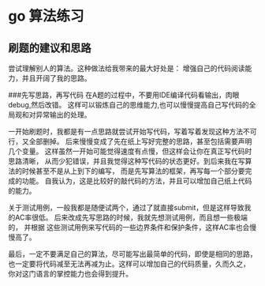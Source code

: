 # go 算法练习

## 刷题的建议和思路
尝试理解别人的算法。这种做法给我带来的最大好处是：
    增强自己的代码阅读能力，并且开阔了我的思路。

###先写思路，再写代码
在A题的过程中，不要用IDE编译代码看输出，肉眼debug,然后改错。
这样可以锻炼自己的思维能力,也可以慢慢提高自己写代码的全局观和对异常输出的处理。

一开始刷题时，我都是有一点思路就尝试开始写代码，写着写着发现这种方法不可行，又全部删掉。
后来慢慢变成了先在纸上写好完整的思路，甚至包括需要声明几个变量。
这样虽然一开始可能觉得速度有点慢，但这样会让你在真正写代码时思路清晰，
从而少犯错误，并且我觉得这种写代码的状态更好。到后来我在写算法的时候甚至不是从上到下的编写，
而是先写算法的框架，再写每一个部分要完成的功能。
自我认为，这是比较好的敲代码的方法，并且可以增加自己纸上代码的能力。

关于测试用例，一般我都是随便试两个，通过了就直接submit，但是这样导致我的AC率很低。
后来改成先写思路的时候，我就先想测试用例，而且想一些极端的，
并根据 这些测试用例来写代码的一些边界条件和保护条件，这样AC率也会慢慢高了。

最后，一定不要满足自己的算法，尽可能写出最简单的代码，即使是相同的思路，
也一定要将代码减至无法再减为止。这样可以增加自己的代码质量，久而久之，
你对这门语言的掌控能力也会得到提升。

